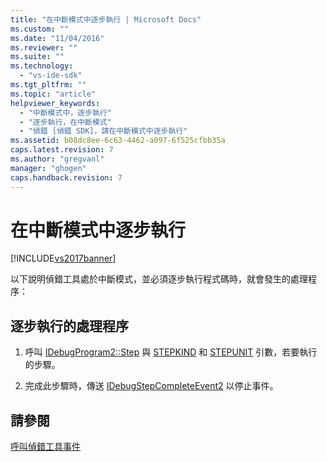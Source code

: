 ```yaml
---
title: "在中斷模式中逐步執行 | Microsoft Docs"
ms.custom: ""
ms.date: "11/04/2016"
ms.reviewer: ""
ms.suite: ""
ms.technology: 
  - "vs-ide-sdk"
ms.tgt_pltfrm: ""
ms.topic: "article"
helpviewer_keywords: 
  - "中斷模式中，逐步執行"
  - "逐步執行，在中斷模式"
  - "偵錯 [偵錯 SDK]，請在中斷模式中逐步執行"
ms.assetid: b08dc8ee-6c63-4462-a097-6f525cfbb35a
caps.latest.revision: 7
ms.author: "gregvanl"
manager: "ghogen"
caps.handback.revision: 7
---
```

# 在中斷模式中逐步執行
[!INCLUDE[vs2017banner](../../code-quality/includes/vs2017banner.md)]

以下說明偵錯工具處於中斷模式，並必須逐步執行程式碼時，就會發生的處理程序：  
  
## 逐步執行的處理程序  
  
1.  呼叫 [IDebugProgram2::Step](../../extensibility/debugger/reference/idebugprogram2-step.md) 與 [STEPKIND](../../extensibility/debugger/reference/stepkind.md) 和 [STEPUNIT](../../extensibility/debugger/reference/stepunit.md) 引數，若要執行的步驟。  
  
2.  完成此步驟時，傳送 [IDebugStepCompleteEvent2](../../extensibility/debugger/reference/idebugstepcompleteevent2.md) 以停止事件。  
  
## 請參閱  
 [呼叫偵錯工具事件](../../extensibility/debugger/calling-debugger-events.md)